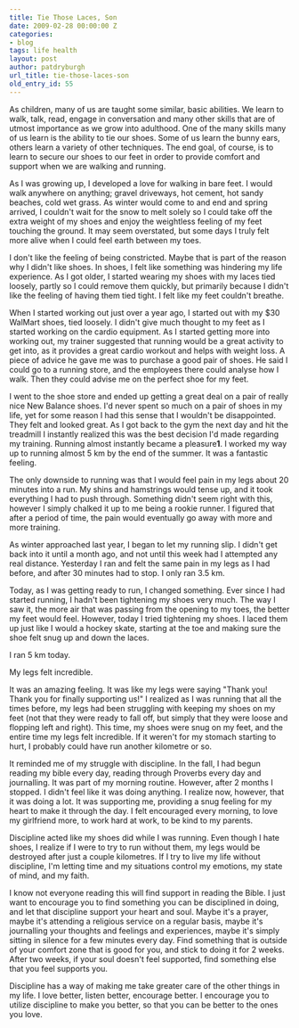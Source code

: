 ```yaml
---
title: Tie Those Laces, Son
date: 2009-02-28 00:00:00 Z
categories:
- blog
tags: life health
layout: post
author: patdryburgh
url_title: tie-those-laces-son
old_entry_id: 55
---
```


As children, many of us are taught some similar, basic abilities. We learn to walk, talk, read, engage in conversation and many other skills that are of utmost importance as we grow into adulthood. One of the many skills many of us learn is the ability to tie our shoes. Some of us learn the bunny ears, others learn a variety of other techniques. The end goal, of course, is to learn to secure our shoes to our feet in order to provide comfort and support when we are walking and running.

As I was growing up, I developed a love for walking in bare feet. I would walk anywhere on anything; gravel driveways, hot cement, hot sandy beaches, cold wet grass. As winter would come to and end and spring arrived, I couldn't wait for the snow to melt solely so I could take off the extra weight of my shoes and enjoy the weightless feeling of my feet touching the ground. It may seem overstated, but some days I truly felt more alive when I could feel earth between my toes.

I don't like the feeling of being constricted. Maybe that is part of the reason why I didn't like shoes. In shoes, I felt like something was hindering my life experience. As I got older, I started wearing my shoes with my laces tied loosely, partly so I could remove them quickly, but primarily because I didn't like the feeling of having them tied tight. I felt like my feet couldn't breathe.

When I started working out just over a year ago, I started out with my $30 WalMart shoes, tied loosely. I didn't give much thought to my feet as I started working on the cardio equipment. As I started getting more into working out, my trainer suggested that running would be a great activity to get into, as it provides a great cardio workout and helps with weight loss. A piece of advice he gave me was to purchase a good pair of shoes. He said I could go to a running store, and the employees there could analyse how I walk. Then they could advise me on the perfect shoe for my feet. 

I went to the shoe store and ended up getting a great deal on a pair of really nice New Balance shoes. I'd never spent so much on a pair of shoes in my life, yet for some reason I had this sense that I wouldn't be disappointed. They felt and looked great. As I got back to the gym the next day and hit the treadmill I instantly realized this was the best decision I'd made regarding my training. Running almost instantly became a pleasure<strong>1</strong>. I worked my way up to running almost 5 km by the end of the summer. It was a fantastic feeling. 

The only downside to running was that I would feel pain in my legs about 20 minutes into a run. My shins and hamstrings would tense up, and it took everything I had to push through. Something didn't seem right with this, however I simply chalked it up to me being a rookie runner. I figured that after a period of time, the pain would eventually go away with more and more training. 

As winter approached last year, I began to let my running slip. I didn't get back into it until a month ago, and not until this week had I attempted any real distance. Yesterday I ran and felt the same pain in my legs as I had before, and after 30 minutes had to stop. I only ran 3.5 km. 

Today, as I was getting ready to run, I changed something. Ever since I had started running, I hadn't been tightening my shoes very much. The way I saw it, the more air that was passing from the opening to my toes, the better my feet would feel. However, today I tried tightening my shoes. I laced them up just like I would a hockey skate, starting at the toe and making sure the shoe felt snug up and down the laces. 

I ran 5 km today. 

My legs felt incredible. 

It was an amazing feeling. It was like my legs were saying "Thank you! Thank you for finally supporting us!" I realized as I was running that all the times before, my legs had been struggling with keeping my shoes on my feet (not that they were ready to fall off, but simply that they were loose and flopping left and right). This time, my shoes were snug on my feet, and the entire time my legs felt incredible. If it weren't for my stomach starting to hurt, I probably could have run another kilometre or so. 

It reminded me of my struggle with discipline. In the fall, I had begun reading my bible every day, reading through Proverbs every day and journalling. It was part of my morning routine. However, after 2 months I stopped. I didn't feel like it was doing anything. I realize now, however, that it was doing a lot. It was supporting me, providing a snug feeling for my heart to make it through the day. I felt encouraged every morning, to love my girlfriend more, to work hard at work, to be kind to my parents.

Discipline acted like my shoes did while I was running. Even though I hate shoes, I realize if I were to try to run without them, my legs would be destroyed after just a couple kilometres. If I try to live my life without discipline, I'm letting time and my situations control my emotions, my state of mind, and my faith. 

I know not everyone reading this will find support in reading the Bible. I just want to encourage you to find something you can be disciplined in doing, and let that discipline support your heart and soul. Maybe it's a prayer, maybe it's attending a religious service on a regular basis, maybe it's journalling your thoughts and feelings and experiences, maybe it's simply sitting in silence for a few minutes every day. Find something that is outside of your comfort zone that is good for you, and stick to doing it for 2 weeks. After two weeks, if your soul doesn't feel supported, find something else that you feel supports you. 

Discipline has a way of making me take greater care of the other things in my life. I love better, listen better, encourage better. I encourage you to utilize discipline to make you better, so that you can be better to the ones you love.